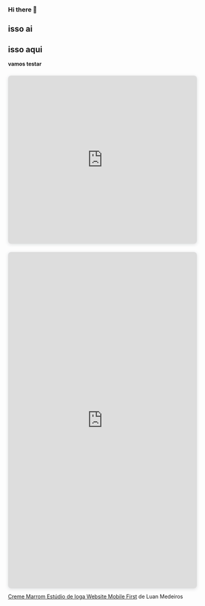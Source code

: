 ### Hi there 👋
<html>
<h2>isso ai</h2>
<h2>isso aqui  </h2>
<b>vamos testar</b>

<div style="position: relative; width: 100%; height: 0; padding-top: 88.8889%;
 padding-bottom: 0; box-shadow: 0 2px 8px 0 rgba(63,69,81,0.16); margin-top: 1.6em; margin-bottom: 0.9em; overflow: hidden;
 border-radius: 8px; will-change: transform;">
  <iframe loading="lazy" style="position: absolute; width: 100%; height: 100%; top: 0; left: 0; border: none; padding: 0;margin: 0;"
    src="https:&#x2F;&#x2F;www.canva.com&#x2F;design&#x2F;DAGFKSCLrpY&#x2F;ySjtLSg16Y9LPEj5hohpUQ&#x2F;view?embed" allowfullscreen="allowfullscreen" allow="fullscreen">
  </iframe>
</div>
<a href="https:&#x2F;&#x2F;www.canva.com&#x2F;design&#x2F;DAGFKSCLrpY&#x2F;ySjtLSg16Y9LPEj5hohpUQ&#x2F;view?utm_content=DAGFKSCLrpY&amp;utm_campaign=designshare&amp;utm_medium=embeds&amp;utm_source=link" target="_blank" rel="noopener">

<div style="position: relative; width: 100%; height: 0; padding-top: 177.7778%;
 padding-bottom: 0; box-shadow: 0 2px 8px 0 rgba(63,69,81,0.16); margin-top: 1.6em; margin-bottom: 0.9em; overflow: hidden;
 border-radius: 8px; will-change: transform;">
  <iframe loading="lazy" style="position: absolute; width: 100%; height: 100%; top: 0; left: 0; border: none; padding: 0;margin: 0;"
    src="https:&#x2F;&#x2F;www.canva.com&#x2F;design&#x2F;DAGFFOLYPEk&#x2F;Gc-q0MSgTeXAe2LRWCWEPw&#x2F;view?embed" allowfullscreen="allowfullscreen" allow="fullscreen">
  </iframe>
</div>
<a href="https:&#x2F;&#x2F;www.canva.com&#x2F;design&#x2F;DAGFFOLYPEk&#x2F;Gc-q0MSgTeXAe2LRWCWEPw&#x2F;view?utm_content=DAGFFOLYPEk&amp;utm_campaign=designshare&amp;utm_medium=embeds&amp;utm_source=link" target="_blank" rel="noopener">Creme Marrom Estúdio de Ioga Website Mobile First</a> de Luan Medeiros
</html>
